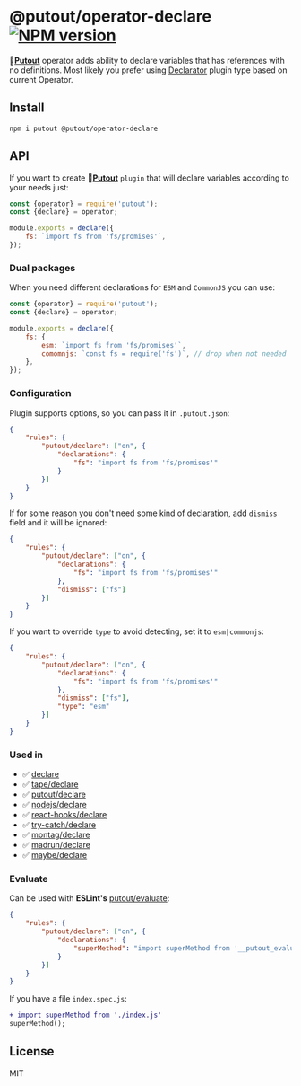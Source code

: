 # @putout/operator-declare [![NPM version][NPMIMGURL]][NPMURL]

[NPMIMGURL]: https://img.shields.io/npm/v/@putout/operator-declare.svg?style=flat&longCache=true
[NPMURL]: https://npmjs.org/package/@putout/operator-declare "npm"

🐊[**Putout**](https://github.com/coderaiser/putout) operator adds ability to declare variables that has references with no definitions. Most likely you prefer using [Declarator](https://github.com/coderaiser/putout/blob/master/packages/engine-runner/README.md#Declarator) plugin type based on current Operator.

## Install

```
npm i putout @putout/operator-declare
```

## API

If you want to create 🐊[**Putout**](https://github.com/coderaiser/putout) `plugin` that will declare variables according to your needs just:

```js
const {operator} = require('putout');
const {declare} = operator;

module.exports = declare({
    fs: `import fs from 'fs/promises'`,
});
```

### Dual packages

When you need different declarations for `ESM` and `CommonJS` you can use:

```js
const {operator} = require('putout');
const {declare} = operator;

module.exports = declare({
    fs: {
        esm: `import fs from 'fs/promises'`,
        comomnjs: `const fs = require('fs')`, // drop when not needed
    },
});
```

### Configuration

Plugin supports options, so you can pass it in `.putout.json`:

```json
{
    "rules": {
        "putout/declare": ["on", {
            "declarations": {
                "fs": "import fs from 'fs/promises'"
            }
        }]
    }
}
```

If for some reason you don't need some kind of declaration, add `dismiss` field and it will be ignored:

```json
{
    "rules": {
        "putout/declare": ["on", {
            "declarations": {
                "fs": "import fs from 'fs/promises'"
            },
            "dismiss": ["fs"]
        }]
    }
}
```

If you want to override `type` to avoid detecting, set it to `esm|commonjs`:

```json
{
    "rules": {
        "putout/declare": ["on", {
            "declarations": {
                "fs": "import fs from 'fs/promises'"
            },
            "dismiss": ["fs"],
            "type": "esm"
        }]
    }
}
```

### Used in

- ✅ [declare](https://github.com/coderaiser/putout/tree/master/packages/plugin-declare#readme)
- ✅ [tape/declare](https://github.com/coderaiser/putout/tree/master/packages/plugin-tape#declare)
- ✅ [putout/declare](https://github.com/coderaiser/putout/tree/master/packages/plugin-putout#declare)
- ✅ [nodejs/declare](https://github.com/coderaiser/putout/blob/master/packages/plugin-montag/#declare)
- ✅ [react-hooks/declare](https://github.com/coderaiser/putout/blob/master/packages/plugin-react-hooks/README.md#declare)
- ✅ [try-catch/declare](https://github.com/coderaiser/putout/blob/master/packages/plugin-try-catch/#declare)
- ✅ [montag/declare](https://github.com/coderaiser/putout/blob/master/packages/plugin-montag/#declare)
- ✅ [madrun/declare](https://github.com/coderaiser/putout/blob/master/packages/plugin-madrun/#declare)
- ✅ [maybe/declare](https://github.com/coderaiser/putout/tree/master/packages/plugin-maybe#declare)

### Evaluate

Can be used with **ESLint's** [putout/evaluate](https://github.com/coderaiser/putout/tree/master/packages/eslint-plugin-putout/lib/evaluate#readme):

```json
{
    "rules": {
        "putout/declare": ["on", {
            "declarations": {
                "superMethod": "import superMethod from '__putout_evaluate: join(`./`, basename(__filename), `.js`)'"
            }
        }]
    }
}
```

If you have a file `index.spec.js`:

```diff
+ import superMethod from './index.js'
superMethod();
```

## License

MIT
